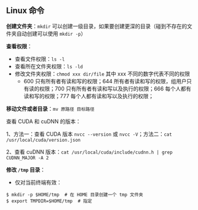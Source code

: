 ## Linux 命令

**创建文件夹**：`mkdir` 可以创建一级目录，如果要创建更深的目录（碰到不存在的文件夹自动创建可以使用 `mkdir -p`）

**查看权限**：

- 查看文件权限：`ls -l`
- 查看所在文件夹权限：`ls -ld`
- 修改文件夹权限：`chmod xxx dir/file` 其中 xxx 不同的数字代表不同的权限
  - 600 只有所有者有读和写的权限；644 所有者有读和写的权限，组用户只有读的权限；700 只有所有者有读和写以及执行的权限；666 每个人都有读和写的权限；777 每个人都有读和写以及执行的权限；

**移动文件或者目录**：`mv 原路径 目标路径`

查看 CUDA 和 cuDNN 的版本：

1、方法一：查看 CUDA 版本 `nvcc --version` 或 `nvcc -V`；方法二：`cat /usr/local/cuda/version.json`

2、查看 cuDNN 版本：`cat /usr/local/cuda/include/cudnn.h | grep CUDNN_MAJOR -A 2`

**修改 `/tmp` 目录**：

- 仅对当前终端有效：

```shell
$ mkdir -p $HOME/tmp  # 在 HOME 目录创建一个 tmp 文件夹
$ export TMPDIR=$HOME/tmp  # 指定
```

